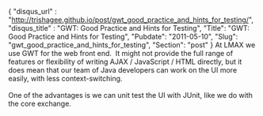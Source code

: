 {
 "disqus_url" : "http://trishagee.github.io/post/gwt_good_practice_and_hints_for_testing/",
 "disqus_title" : "GWT: Good Practice and Hints for Testing",
 "Title": "GWT: Good Practice and Hints for Testing",
 "Pubdate": "2011-05-10",
 "Slug": "gwt_good_practice_and_hints_for_testing",
 "Section": "post"
}
At LMAX we use GWT for the web front end. &nbsp;It might not provide the full range of features or flexibility of writing AJAX / JavaScript / HTML directly, but it does mean that our team of Java developers can work on the UI more easily, with less context-switching.<br /><br />One of the advantages is we can unit test the UI with JUnit, like we do with the core exchange.
